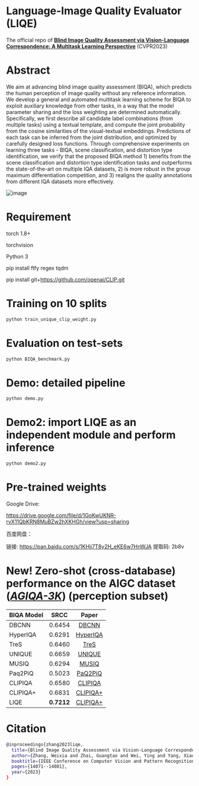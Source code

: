 # Language-Image Quality Evaluator (LIQE)

The official repo of [**Blind Image Quality Assessment via Vision-Language Correspondence: A Multitask Learning Perspective**](https://arxiv.org/pdf/2303.14968.pdf) (CVPR2023)

# Abstract

We aim at advancing blind image quality assessment (BIQA), which predicts the human perception of image quality without any reference information. We develop a general and automated multitask learning scheme for BIQA to exploit  auxiliary knowledge from other tasks, in a way that the model parameter sharing and the loss weighting are determined automatically. Specifically, we first describe all candidate label combinations (from multiple tasks) using a textual template, and compute the joint probability from the cosine similarities of the visual-textual embeddings. Predictions of each task can be inferred from the joint distribution, and optimized by carefully designed loss functions. Through comprehensive experiments on learning three tasks - BIQA, scene classification, and distortion type identification, we verify that the proposed BIQA method 1) benefits from the  scene classification and distortion type identification tasks and outperforms the state-of-the-art on multiple IQA datasets, 2) is  more robust in the group maximum differentiation competition, and 3) realigns the quality annotations from different IQA datasets more effectively.

![image](https://github.com/zwx8981/LIQE/blob/main/clip_biqa.png)

# Requirement

torch 1.8+

torchvision

Python 3

pip install ftfy regex tqdm

pip install git+https://github.com/openai/CLIP.git

# Training on 10 splits
```bash
python train_unique_clip_weight.py
```

# Evaluation on test-sets
```bash
python BIQA_benchmark.py
```

# Demo: detailed pipeline
```bash
python demo.py
```


# Demo2: import LIQE as an independent module and perform inference
```bash
python demo2.py
```

# Pre-trained weights

Google Drive: 

https://drive.google.com/file/d/1GoKwUKNR-rvX11QbKRN8MuBZw2hXKHGh/view?usp=sharing

百度网盘： 

链接: https://pan.baidu.com/s/1KHjj7T8y2H_eKE6w7HnWJA 提取码: 2b8v 

# New! Zero-shot (cross-database) performance on the AIGC dataset ([*AGIQA-3K*](https://arxiv.org/pdf/2306.04717.pdf)) (perception subset)

| BIQA Model      | SRCC     | Paper     |
| ---------- | :-----------:  | :-----------: |
| DBCNN     | 0.6454     | [DBCNN](https://ieeexplore.ieee.org/stamp/stamp.jsp?tp=&arnumber=8576582) |
| HyperIQA     | 0.6291     | [HyperIQA](https://openaccess.thecvf.com/content_CVPR_2020/papers/Su_Blindly_Assess_Image_Quality_in_the_Wild_Guided_by_a_CVPR_2020_paper.pdf) |
| TreS     | 0.6460     | [TreS](https://openaccess.thecvf.com/content/WACV2022/papers/Golestaneh_No-Reference_Image_Quality_Assessment_via_Transformers_Relative_Ranking_and_Self-Consistency_WACV_2022_paper.pdf) |
| UNIQUE     | 0.6659     | [UNIQUE](https://ieeexplore.ieee.org/stamp/stamp.jsp?tp=&arnumber=9369977) |
| MUSIQ     | 0.6294     | [MUSIQ](https://openaccess.thecvf.com/content/ICCV2021/papers/Ke_MUSIQ_Multi-Scale_Image_Quality_Transformer_ICCV_2021_paper.pdf) |
| Paq2PiQ     | 0.5023     | [PaQ2PiQ](https://openaccess.thecvf.com/content_CVPR_2020/papers/Ying_From_Patches_to_Pictures_PaQ-2-PiQ_Mapping_the_Perceptual_Space_of_CVPR_2020_paper.pdf) |
| CLIPIQA     | 0.6580     | [CLIPIQA](https://ojs.aaai.org/index.php/AAAI/article/view/25353) |
| CLIPIQA+     | 0.6831     | [CLIPIQA+](https://ojs.aaai.org/index.php/AAAI/article/view/25353) |
| LIQE     | **0.7212**     | [CLIPIQA+](https://openaccess.thecvf.com/content/CVPR2023/papers/Zhang_Blind_Image_Quality_Assessment_via_Vision-Language_Correspondence_A_Multitask_Learning_CVPR_2023_paper.pdf) |

# Citation
```bash
@inproceedings{zhang2023liqe,  
  title={Blind Image Quality Assessment via Vision-Language Correspondence: A Multitask Learning Perspective},  
  author={Zhang, Weixia and Zhai, Guangtao and Wei, Ying and Yang, Xiaokang and Ma, Kede},  
  booktitle={IEEE Conference on Computer Vision and Pattern Recognition},  
  pages={14071--14081},
  year={2023}
}
```

